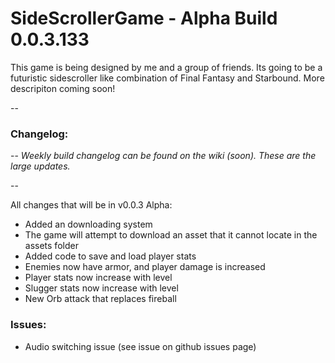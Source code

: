 # SideScrollerGame - Alpha Build 0.0.3.133

This game is being designed by me and a group of friends. Its going to be a futuristic sidescroller like combination of Final Fantasy and Starbound. More descripiton coming soon!


--

### Changelog: 

--
*Weekly build changelog can be found on the wiki (soon). These are the large updates.*

--

All changes that will be in v0.0.3 Alpha:
- Added an downloading system
- The game will attempt to download an asset that it cannot locate in the assets folder
- Added code to save and load player stats
- Enemies now have armor, and player damage is increased
- Player stats now increase with level
- Slugger stats now increase with level
- New Orb attack that replaces fireball

### Issues:
- Audio switching issue (see issue on github issues page)
